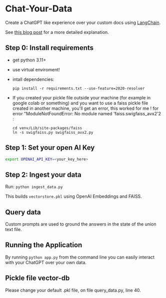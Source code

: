 # Chat-Your-Data

Create a ChatGPT like experience over your custom docs using [LangChain](https://github.com/langchain-ai/langchain).

See [this blog post](blogpost.md) for a more detailed explanation.

## Step 0: Install requirements

- get python 3.11+

- use virtual enviroment!

- intall dependencies:

    ```
    pip install -r requirements.txt --use-feature=2020-resolver
    ```

- If you created your pickle file outside your machine (for example in google colab or something) and you want to use a faiss pickle file created in another machine, you'll get an error, this worked for me ! for error "ModuleNotFoundError: No module named 'faiss.swigfaiss_avx2'2 : 


    ```
    cd venv/Lib/site-packages/faiss
    ln -s swigfaiss.py swigfaiss_avx2.py
    ```

## Step 1: Set your open AI Key

```sh
export OPENAI_API_KEY=<your_key_here>
```


## Step 2: Ingest your data

Run: `python ingest_data.py`

This builds `vectorstore.pkl` using OpenAI Embeddings and FAISS.

## Query data

Custom prompts are used to ground the answers in the state of the union text file.

## Running the Application

By running `python app.py` from the command line you can easily interact with your ChatGPT over your own data.

## Pickle file vector-db

Please change your default .pkl file, on file query_data.py, line 40.
